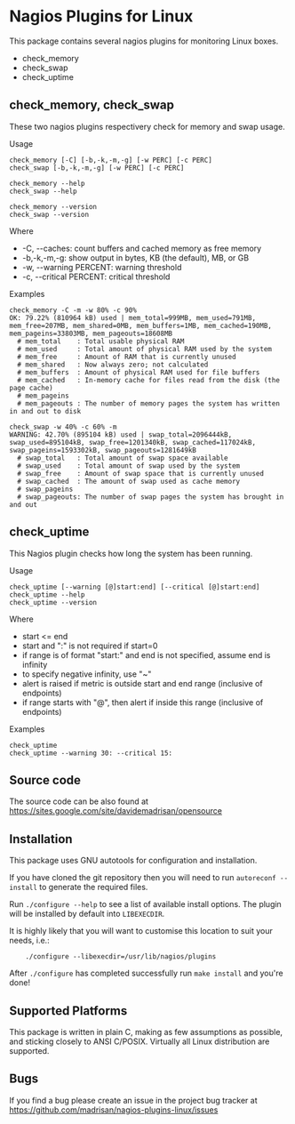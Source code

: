 # Nagios Plugins for Linux

This package contains several nagios plugins for monitoring Linux boxes.

* check_memory
* check_swap
* check_uptime


## check_memory, check_swap

These two nagios plugins respectivery check for memory and swap usage.

Usage

	check_memory [-C] [-b,-k,-m,-g] [-w PERC] [-c PERC]
	check_swap [-b,-k,-m,-g] [-w PERC] [-c PERC]
	
	check_memory --help
	check_swap --help

	check_memory --version
	check_swap --version

Where

* -C, --caches: count buffers and cached memory as free memory
* -b,-k,-m,-g: show output in bytes, KB (the default), MB, or GB
* -w, --warning PERCENT: warning threshold
* -c, --critical PERCENT: critical threshold

Examples

	check_memory -C -m -w 80% -c 90%
	OK: 79.22% (810964 kB) used | mem_total=999MB, mem_used=791MB, mem_free=207MB, mem_shared=0MB, mem_buffers=1MB, mem_cached=190MB, mem_pageins=33803MB, mem_pageouts=18608MB
	  # mem_total    : Total usable physical RAM
	  # mem_used     : Total amount of physical RAM used by the system
	  # mem_free     : Amount of RAM that is currently unused
	  # mem_shared   : Now always zero; not calculated
	  # mem_buffers  : Amount of physical RAM used for file buffers
	  # mem_cached   : In-memory cache for files read from the disk (the page cache)
	  # mem_pageins
	  # mem_pageouts : The number of memory pages the system has written in and out to disk

	check_swap -w 40% -c 60% -m
	WARNING: 42.70% (895104 kB) used | swap_total=2096444kB, swap_used=895104kB, swap_free=1201340kB, swap_cached=117024kB, swap_pageins=1593302kB, swap_pageouts=1281649kB
	  # swap_total   : Total amount of swap space available
	  # swap_used    : Total amount of swap used by the system
	  # swap_free    : Amount of swap space that is currently unused
	  # swap_cached  : The amount of swap used as cache memory
	  # swap_pageins 
	  # swap_pageouts: The number of swap pages the system has brought in and out


## check_uptime

This Nagios plugin checks how long the system has been running.

Usage

	check_uptime [--warning [@]start:end] [--critical [@]start:end]
	check_uptime --help
	check_uptime --version

Where

* start <= end
* start and ":" is not required if start=0
* if range is of format "start:" and end is not specified, assume end is infinity
* to specify negative infinity, use "~"
* alert is raised if metric is outside start and end range (inclusive of endpoints)
* if range starts with "@", then alert if inside this range (inclusive of endpoints)

Examples

	check_uptime
	check_uptime --warning 30: --critical 15:


## Source code

The source code can be also found at https://sites.google.com/site/davidemadrisan/opensource


## Installation

This package uses GNU autotools for configuration and installation.

If you have cloned the git repository then you will need to run
`autoreconf --install` to generate the required files.

Run `./configure --help` to see a list of available install options.
The plugin will be installed by default into `LIBEXECDIR`.

It is highly likely that you will want to customise this location to
suit your needs, i.e.:

        ./configure --libexecdir=/usr/lib/nagios/plugins

After `./configure` has completed successfully run `make install` and
you're done!


## Supported Platforms

This package is written in plain C, making as few assumptions as possible, and
sticking closely to ANSI C/POSIX.
Virtually all Linux distribution are supported.


## Bugs

If you find a bug please create an issue in the project bug tracker at
https://github.com/madrisan/nagios-plugins-linux/issues

